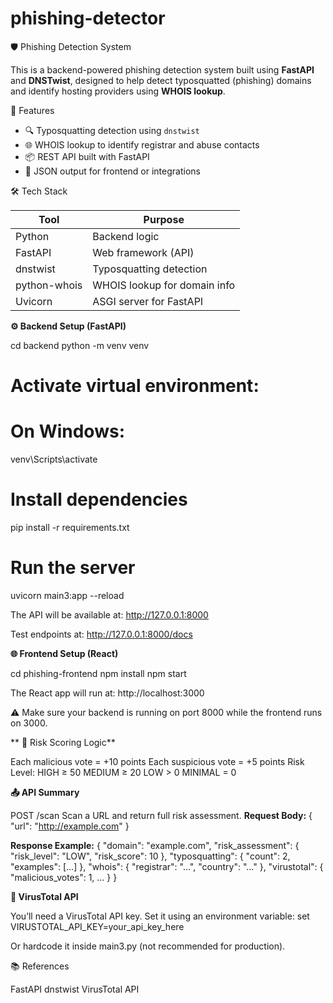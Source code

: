 # phishing-detector


 🛡️ Phishing Detection System

This is a backend-powered phishing detection system built using **FastAPI** and **DNSTwist**, designed to help detect typosquatted (phishing) domains and identify hosting providers using **WHOIS lookup**.


🚀 Features

- 🔍 Typosquatting detection using `dnstwist`
- 🌐 WHOIS lookup to identify registrar and abuse contacts
- 📦 REST API built with FastAPI
- 📄 JSON output for frontend or integrations
  

 🛠 Tech Stack

| Tool          | Purpose                          |
|---------------|----------------------------------|
| Python        | Backend logic                    |
| FastAPI       | Web framework (API)              |
| dnstwist      | Typosquatting detection          |
| python-whois  | WHOIS lookup for domain info     |
| Uvicorn       | ASGI server for FastAPI          |


**⚙️ Backend Setup (FastAPI)**

cd backend
python -m venv venv
# Activate virtual environment:
# On Windows:
venv\Scripts\activate

# Install dependencies
pip install -r requirements.txt

# Run the server
uvicorn main3:app --reload

The API will be available at: http://127.0.0.1:8000

Test endpoints at: http://127.0.0.1:8000/docs



**🌐 Frontend Setup (React)**

cd phishing-frontend
npm install
npm start

The React app will run at: http://localhost:3000

⚠️ Make sure your backend is running on port 8000 while the frontend runs on 3000.


**
🧠 Risk Scoring Logic**

Each malicious vote = +10 points
Each suspicious vote = +5 points
Risk Level:
HIGH ≥ 50
MEDIUM ≥ 20
LOW > 0
MINIMAL = 0



**📤 API Summary**

POST /scan
Scan a URL and return full risk assessment.
**Request Body:**
{ "url": "http://example.com" }

**Response Example:**
{
  "domain": "example.com",
  "risk_assessment": {
    "risk_level": "LOW",
    "risk_score": 10
  },
  "typosquatting": { "count": 2, "examples": [...] },
  "whois": { "registrar": "...", "country": "..." },
  "virustotal": { "malicious_votes": 1, ... }
}



**🔐 VirusTotal API**

You’ll need a VirusTotal API key. Set it using an environment variable:
set VIRUSTOTAL_API_KEY=your_api_key_here

Or hardcode it inside main3.py (not recommended for production).


📚 References

FastAPI
dnstwist
VirusTotal API

